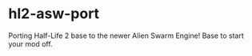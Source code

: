 # hl2-asw-port
Porting Half-Life 2 base to the newer Alien Swarm Engine! Base to start your mod off.
